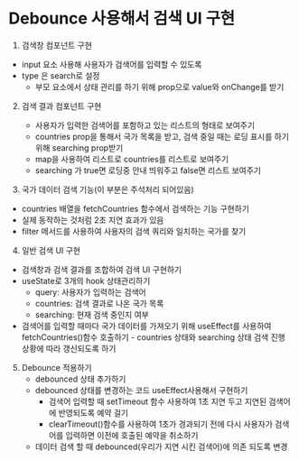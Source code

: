 # Debounce 사용해서 검색 UI 구현

1. 검색창 컴포넌트 구현
  - input 요소 사용해 사용자가 검색어를 입력할 수 있도록
  - type 은 search로 설정
	- 부모 요소에서 상태 관리를 하기 위해 prop으로 value와 onChange를 받기

2. 검색 결과 컴포넌트 구현
	- 사용자가 입력한 검색어를 포함하고 있는 리스트의 형태로 보여주기
	- countries prop을 통해서 국가 목록을 받고, 검색 중일 때는 로딩 표시를 하기 위해 searching prop받기
	- map을 사용하여 리스트로 countries를 리스트로 보여주기
	- searching 가 true면 로딩중 안내 띄워주고 false면 리스트 보여주기

3. 국가 데이터 검색 기능(이 부분은 주석처리 되어있음)
  - countries 배열을 fetchCountries 함수에서 검색하는 기능 구현하기
  - 실제 동작하는 것처럼  2초 지연 효과가 있음
  - filter 메서드를 사용하여 사용자의 검색 쿼리와 일치하는 국가를 찾기

4. 일반 검색 UI 구현
  - 검색창과 검색 결과를 조합하여 검색 UI 구현하기
  -  useState로 3개의 hook 상태관리하기
		- query: 사용자가 입력하는 검색어
		- countries: 검색 결과로 나온 국가 목록
		- searching: 현재 검색 중인지 여부
  - 검색어를 입력할 때마다 국가 데이터를 가져오기 위해 useEffect를 사용하여 fetchCountries()함수 호출하기
		- countries 상태와 searching 상태 검색 진행 상황에 따라 갱신되도록 하기

5. Debounce 적용하기
	- debounced 상태 추가하기
	- debounced 상태를 변경하는 코드 useEffect사용해서 구현하기
		- 검색어 입력할 때 setTimeout 함수 사용하여 1초 지연 두고 지연된 검색어에 반영되도록 예약 걸기
		- clearTimeout()함수를 사용하여 1초가 경과되기 전에 다시 사용자가 검색어를 입력하면 이전에 호출된 예약을 취소하기
	- 데이터 검색 할 때 debounced(우리가 지연 시킨 검색어)에 의존 되도록 변경